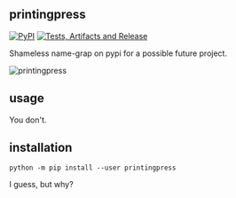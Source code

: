 printingpress
-------------

[![PyPI](http://img.shields.io/pypi/v/printingpress.svg)](https://pypi.python.org/pypi/printingpress)
[![Tests, Artifacts and Release](https://github.com/con-f-use/printingpress/actions/workflows/ci.yml/badge.svg?branch=main)](https://github.com/con-f-use/printingpress/actions/workflows/ci.yml)

Shameless name-grap on pypi for a possible future project.

![printingpress](https://user-images.githubusercontent.com/11145016/114274179-8a4d8f80-9a1d-11eb-8d85-e21e02c7f98d.png)

usage
-----

You don't.

installation
------------

```shell
python -m pip install --user printingpress
```

I guess, but why?
